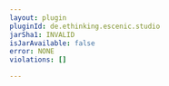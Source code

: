 ```yaml
---
layout: plugin
pluginId: de.ethinking.escenic.studio
jarSha1: INVALID
isJarAvailable: false
error: NONE
violations: []

---
```

